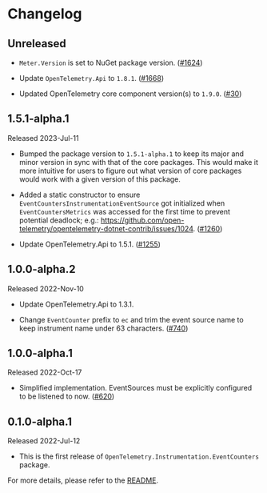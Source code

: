 # Changelog

## Unreleased

* `Meter.Version` is set to NuGet package version.
  ([#1624](https://github.com/open-telemetry/opentelemetry-dotnet-contrib/pull/1624))

* Update `OpenTelemetry.Api` to `1.8.1`.
  ([#1668](https://github.com/open-telemetry/opentelemetry-dotnet-contrib/pull/1668))

* Updated OpenTelemetry core component version(s) to `1.9.0`.
  ([#30](https://github.com/CodeBlanch/opentelemetry-dotnet-contrib/pull/30))

## 1.5.1-alpha.1

Released 2023-Jul-11

* Bumped the package version to `1.5.1-alpha.1` to keep its major and minor
  version in sync with that of the core packages. This would make it more
  intuitive for users to figure out what version of core packages would work
  with a given version of this package.

* Added a static constructor to ensure `EventCountersInstrumentationEventSource`
got initialized when `EventCountersMetrics` was accessed for the first time to
prevent potential deadlock;
e.g.: <https://github.com/open-telemetry/opentelemetry-dotnet-contrib/issues/1024>.
  ([#1260](https://github.com/open-telemetry/opentelemetry-dotnet-contrib/pull/1260))

* Update OpenTelemetry.Api to 1.5.1.
  ([#1255](https://github.com/open-telemetry/opentelemetry-dotnet-contrib/pull/1255))

## 1.0.0-alpha.2

Released 2022-Nov-10

* Update OpenTelemetry.Api to 1.3.1.

* Change `EventCounter` prefix to `ec` and trim the event source name to keep
  instrument name under 63 characters.
  ([#740](https://github.com/open-telemetry/opentelemetry-dotnet-contrib/pull/740))

## 1.0.0-alpha.1

Released 2022-Oct-17

* Simplified implementation. EventSources must be explicitly configured to be
  listened to now.
  ([#620](https://github.com/open-telemetry/opentelemetry-dotnet-contrib/pull/620))

## 0.1.0-alpha.1

Released 2022-Jul-12

* This is the first release of `OpenTelemetry.Instrumentation.EventCounters` package.

For more details, please refer to the [README](README.md).
